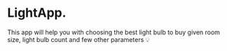 # LightApp.

This app will help you with choosing the best light bulb to buy given room size, light bulb count and few other parameters 💡
